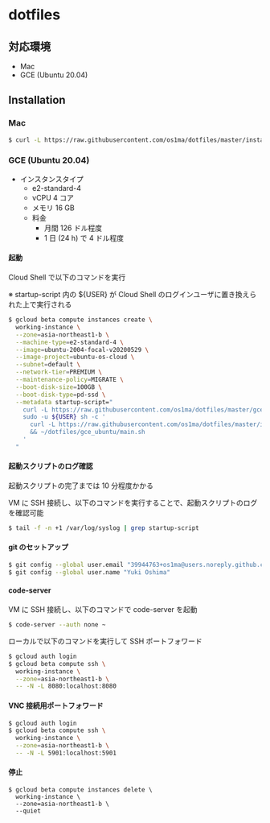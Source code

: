 # dotfiles

## 対応環境

* Mac
* GCE (Ubuntu 20.04)

## Installation

### Mac

```bash
$ curl -L https://raw.githubusercontent.com/os1ma/dotfiles/master/install.sh | bash
```

### GCE (Ubuntu 20.04)

* インスタンスタイプ
  * e2-standard-4
  * vCPU 4 コア
  * メモリ 16 GB
  * 料金
    * 月間 126 ドル程度
    * 1 日 (24 h) で 4 ドル程度

#### 起動

Cloud Shell で以下のコマンドを実行

※ startup-script 内の ${USER} が Cloud Shell のログインユーザに置き換えられた上で実行される

```bash
$ gcloud beta compute instances create \
  working-instance \
  --zone=asia-northeast1-b \
  --machine-type=e2-standard-4 \
  --image=ubuntu-2004-focal-v20200529 \
  --image-project=ubuntu-os-cloud \
  --subnet=default \
  --network-tier=PREMIUM \
  --maintenance-policy=MIGRATE \
  --boot-disk-size=100GB \
  --boot-disk-type=pd-ssd \
  --metadata startup-script="
    curl -L https://raw.githubusercontent.com/os1ma/dotfiles/master/gce_ubuntu/wait_until_user_created.sh | bash
    sudo -u ${USER} sh -c '
      curl -L https://raw.githubusercontent.com/os1ma/dotfiles/master/install.sh | bash \
      && ~/dotfiles/gce_ubuntu/main.sh
    '
  "
```

#### 起動スクリプトのログ確認

起動スクリプトの完了までは 10 分程度かかる

VM に SSH 接続し、以下のコマンドを実行することで、起動スクリプトのログを確認可能

```bash
$ tail -f -n +1 /var/log/syslog | grep startup-script
```

#### git のセットアップ

```bash
$ git config --global user.email "39944763+os1ma@users.noreply.github.com"
$ git config --global user.name "Yuki Oshima"
```

#### code-server

VM に SSH 接続し、以下のコマンドで code-server を起動

```bash
$ code-server --auth none ~
```

ローカルで以下のコマンドを実行して SSH ポートフォワード

```bash
$ gcloud auth login
$ gcloud beta compute ssh \
  working-instance \
  --zone=asia-northeast1-b \
  -- -N -L 8080:localhost:8080
```

#### VNC 接続用ポートフォワード

```bash
$ gcloud auth login
$ gcloud beta compute ssh \
  working-instance \
  --zone=asia-northeast1-b \
  -- -N -L 5901:localhost:5901
```

#### 停止

```
$ gcloud beta compute instances delete \
  working-instance \
  --zone=asia-northeast1-b \
  --quiet
```
